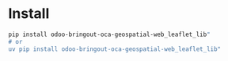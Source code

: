 # Install

```bash
pip install odoo-bringout-oca-geospatial-web_leaflet_lib"
# or
uv pip install odoo-bringout-oca-geospatial-web_leaflet_lib"
```

